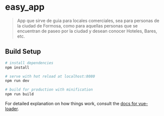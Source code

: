 # easy_app

> App que sirve de guìa para locales comerciales, sea para personas de la ciudad de Formosa, como para aquellas personas que se encuentran de paseo por la ciudad y desean conocer Hoteles, Bares, etc.

## Build Setup

``` bash
# install dependencies
npm install

# serve with hot reload at localhost:8080
npm run dev

# build for production with minification
npm run build
```

For detailed explanation on how things work, consult the [docs for vue-loader](http://vuejs.github.io/vue-loader).
